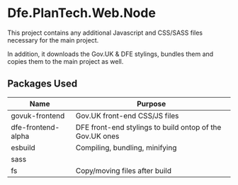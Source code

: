 # Dfe.PlanTech.Web.Node

This project contains any additional Javascript and CSS/SASS files necessary for the main project.

In addition, it downloads the Gov.UK & DFE stylings, bundles them and copies them to the main project as well.

## Packages Used 

| Name               | Purpose                                                  |
| ------------------ | -------------------------------------------------------- |
| govuk-frontend     | Gov.UK front-end CSS/JS files                            |
| dfe-frontend-alpha | DFE front-end stylings to build ontop of the Gov.UK ones |
| esbuild            | Compiling, bundling, minifying                           |
| sass               |                                                          |
| fs                 | Copy/moving files after build                            |